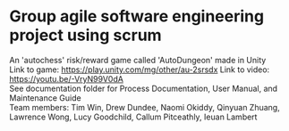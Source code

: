 # Group agile software engineering project using scrum  
An 'autochess' risk/reward game called 'AutoDungeon' made in Unity  
Link to game: https://play.unity.com/mg/other/au-2srsdx
Link to video: https://youtu.be/-VryN99V0dA  
See documentation folder for Process Documentation, User Manual, and Maintenance Guide  
Team members: Tim Win, Drew Dundee, Naomi Okiddy, Qinyuan Zhuang, Lawrence Wong, Lucy Goodchild, Callum Pitceathly, Ieuan Lambert  
